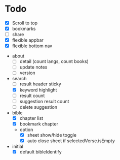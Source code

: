 # Todo
  - [x] Scroll to top
  - [x] bookmarks
  - [ ] share
  - [x] flexible appbar
  - [x] flexible bottom nav

  - about
    - [ ] detail (count langs, count books)
    - [ ] update notes
    - [ ] version

  - search
    - [ ] result header sticky
    - [x] keyword highlight
    - [ ] result count
    - [ ] suggestion result count
    - [ ] delete suggestion

  - bible
    - [x] chapter list
    - [x] bookmark chapter
    - option
      - [x] sheet show/hide toggle
      - [x] auto close sheet if selectedVerse.isEmpty

  - initial
    - [x] default bibleIdentify
